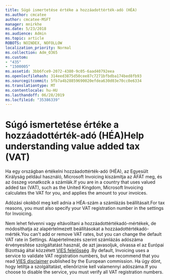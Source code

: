 ```yaml
---
title: Súgó ismertetése értéke a hozzáadottérték-adó (HÉA)
ms.author: cmcatee
author: cmcatee-MSFT
manager: mnirkhe
ms.date: 5/23/2018
ms.audience: Admin
ms.topic: article
ROBOTS: NOINDEX, NOFOLLOW
localization_priority: Normal
ms.collection: Adm_O365
ms.custom:
- "435"
- "1500005"
ms.assetid: 3bb6fce9-2072-4380-9c05-6aad40792eea
ms.openlocfilehash: 314eed3875d50cee87c7271bfbdba174bed8fb93
ms.sourcegitcommit: 5fb7a4b28859690020efdea630d03e70cc0e6334
ms.translationtype: MT
ms.contentlocale: hu-HU
ms.lasthandoff: 06/28/2019
ms.locfileid: "35386339"
---
```

# <a name="help-understanding-value-added-tax-vat"></a><span data-ttu-id="c45c1-102">Súgó ismertetése értéke a hozzáadottérték-adó (HÉA)</span><span class="sxs-lookup"><span data-stu-id="c45c1-102">Help understanding value added tax (VAT)</span></span>

<span data-ttu-id="c45c1-103">Ha egy országban értékelni hozzáadottérték-adó (HÉA), az Egyesült Királyság például használó, Microsoft Invoicing kiszámítja az ÁFÁT meg, és az összeg vonatkozik a számlák.</span><span class="sxs-lookup"><span data-stu-id="c45c1-103">If you are in a country that uses valued added tax (VAT), such as the United Kingdom, Microsoft Invoicing calculates the VAT for you, and applies the amount to your invoices.</span></span>
  
<span data-ttu-id="c45c1-104">Adózási okokból meg kell adnia a HÉA-szám a számlázás beállításait.</span><span class="sxs-lookup"><span data-stu-id="c45c1-104">For tax reasons, you must also specify your VAT registration number in the settings for Invoicing.</span></span>
  
<span data-ttu-id="c45c1-105">Nem lehet felvenni vagy eltávolítani a hozzáadottértékadó-mértékek, de módosíthatja az alapértelmezett beállításokat a hozzáadottértékadó-mérték.</span><span class="sxs-lookup"><span data-stu-id="c45c1-105">You can't add or remove VAT rates, but you can change the default VAT rate in Settings.</span></span> <span data-ttu-id="c45c1-106">Alapértelmezés szerint számlázás adószáma érvényesítése szolgáltatást használ, de azt javasoljuk, olvassa el az Európai Bizottság által közzétett [VIES felelősség](https://go.microsoft.com/fwlink/?LinkID=841741) .</span><span class="sxs-lookup"><span data-stu-id="c45c1-106">By default, Invoicing uses a service to validate VAT registration numbers, but we recommend that you read [VIES disclaimer](https://go.microsoft.com/fwlink/?LinkID=841741) published by the European commission.</span></span> <span data-ttu-id="c45c1-107">Ha úgy dönt, hogy letiltja a szolgáltatást, ellenőriznie kell valamennyi adószáma.</span><span class="sxs-lookup"><span data-stu-id="c45c1-107">If you choose to disable the service, you must verify all VAT registration numbers.</span></span>
  